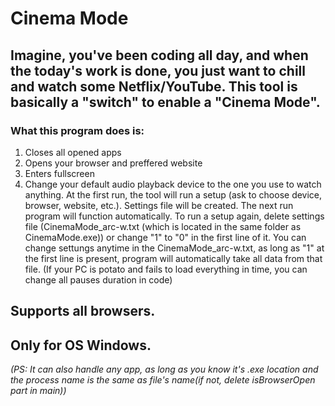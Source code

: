 # Cinema Mode
## Imagine, you've been coding all day, and when the today's work is done, you just want to chill and watch some Netflix/YouTube. This tool is basically a "switch" to enable a "Cinema Mode".
### What this program does is:
1. Closes all opened apps
2. Opens your browser and preffered website
3. Enters fullscreen
4. Change your default audio playback device to the one you use to watch anything.
At the first run, the tool will run a setup (ask to choose device, browser, website, etc.). Settings file will be created. The next run program will function automatically.
To run a setup again, delete settings file (CinemaMode_arc-w.txt (which is located in the same folder as CinemaMode.exe)) or change "1" to "0" in the first line of it.
You can change settungs anytime in the CinemaMode_arc-w.txt, as long as "1" at the first line is present, program will automatically take all data from that file.
(If your PC is potato and fails to load everything in time, you can change all pauses duration in code)

## Supports all browsers.
## Only for OS Windows.
*(PS: It can also handle any app, as long as you know it's .exe location and the process name is the same as file's name(if not, delete isBrowserOpen part in main))*
